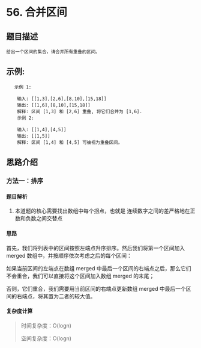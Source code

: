 # 56. 合并区间

## 题目描述

    给出一个区间的集合，请合并所有重叠的区间。

## 示例:
```
   示例 1:

    输入: [[1,3],[2,6],[8,10],[15,18]]
    输出: [[1,6],[8,10],[15,18]]
    解释: 区间 [1,3] 和 [2,6] 重叠, 将它们合并为 [1,6].
    示例 2:

    输入: [[1,4],[4,5]]
    输出: [[1,5]]
    解释: 区间 [1,4] 和 [4,5] 可被视为重叠区间。
```

## 思路介绍

### 方法一：排序

#### 题目解析

1. 本道题的核心需要找出数组中每个拐点，也就是 连续数字之间的差严格地在正数和负数之间交替点

#### 思路

首先，我们将列表中的区间按照左端点升序排序。然后我们将第一个区间加入 merged 数组中，并按顺序依次考虑之后的每个区间：

如果当前区间的左端点在数组 merged 中最后一个区间的右端点之后，那么它们不会重合，我们可以直接将这个区间加入数组 merged 的末尾；

否则，它们重合，我们需要用当前区间的右端点更新数组 merged 中最后一个区间的右端点，将其置为二者的较大值。

   
#### 复杂度计算

> 时间复杂度：O(logn)
>  
> 空间复杂度：O(logn)

